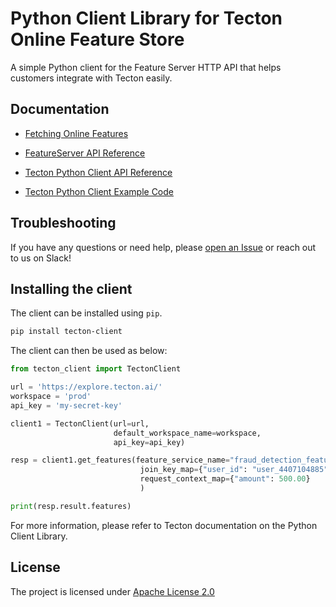 # Python Client Library for Tecton Online Feature Store

A simple Python client for the Feature Server HTTP API that helps customers integrate with Tecton easily.


## Documentation


* [Fetching Online Features](https://docs.tecton.ai/latest/examples/fetch-real-time-features.html)

* [FeatureServer API Reference](https://docs.tecton.ai/rest-swagger/docs.html)

* [Tecton Python Client API Reference](https://tecton-ai.github.io/tecton-http-client-python/html/index.html)

* [Tecton Python Client Example Code](https://github.com/tecton-ai/tecton-http-client-python-demo/)


## Troubleshooting


If you have any questions or need help, please [open an Issue](https://github.com/tecton-ai/tecton-http-client-python)
or reach out to us on Slack!

## Installing the client

The client can be installed using `pip`.

```bash
pip install tecton-client
```

The client can then be used as below:


```python
from tecton_client import TectonClient

url = 'https://explore.tecton.ai/'
workspace = 'prod'
api_key = 'my-secret-key'

client1 = TectonClient(url=url,
                       default_workspace_name=workspace,
                       api_key=api_key)

resp = client1.get_features(feature_service_name="fraud_detection_feature_service:v2",
                             join_key_map={"user_id": "user_4407104885"},
                             request_context_map={"amount": 500.00}
                             )

print(resp.result.features)
```

For more information, please refer to Tecton documentation on the Python Client Library.

## License

The project is licensed
under [Apache License 2.0](https://github.com/tecton-ai/tecton-http-client-python/blob/main/LICENSE.md)
